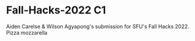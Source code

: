 # Fall-Hacks-2022 C1
Aiden Carelse &amp; Wilson Agyapong's submission for SFU's Fall Hacks 2022.
Pizza mozzarella
